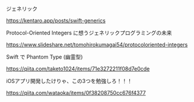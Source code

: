 

ジェネリック

https://kentaro.app/posts/swift-generics


Protocol-Oriented Integers に想うジェネリックプログラミングの未来

https://www.slideshare.net/tomohirokumagai54/protocoloriented-integers

Swift で Phantom Type (幽霊型)

https://qiita.com/taketo1024/items/71e3272211f08d7e0cde


iOSアプリ開発したけりゃ、この3つを勉強しろ！！！



https://qiita.com/wataoka/items/0f38208750cc676f4377


